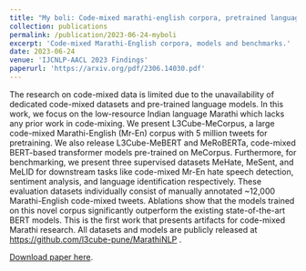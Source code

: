 ```yaml
---
title: "My boli: Code-mixed marathi-english corpora, pretrained language models and evaluation benchmarks"
collection: publications
permalink: /publication/2023-06-24-myboli
excerpt: 'Code-mixed Marathi-English corpora, models and benchmarks.'
date: 2023-06-24
venue: 'IJCNLP-AACL 2023 Findings'
paperurl: 'https://arxiv.org/pdf/2306.14030.pdf'
---
```

The research on code-mixed data is limited due to the unavailability of dedicated code-mixed datasets and pre-trained language models. In this work, we focus on the low-resource Indian language Marathi which lacks any prior work in code-mixing. We present L3Cube-MeCorpus, a large code-mixed Marathi-English (Mr-En) corpus with 5 million tweets for pretraining. We also release L3Cube-MeBERT and MeRoBERTa, code-mixed BERT-based transformer models pre-trained on MeCorpus. Furthermore, for benchmarking, we present three supervised datasets MeHate, MeSent, and MeLID for downstream tasks like code-mixed Mr-En hate speech detection, sentiment analysis, and language identification respectively. These evaluation datasets individually consist of manually annotated ~12,000 Marathi-English code-mixed tweets. Ablations show that the models trained on this novel corpus significantly outperform the existing state-of-the-art BERT models. This is the first work that presents artifacts for code-mixed Marathi research. All datasets and models are publicly released at https://github.com/l3cube-pune/MarathiNLP .

[Download paper here](https://arxiv.org/pdf/2306.14030.pdf).